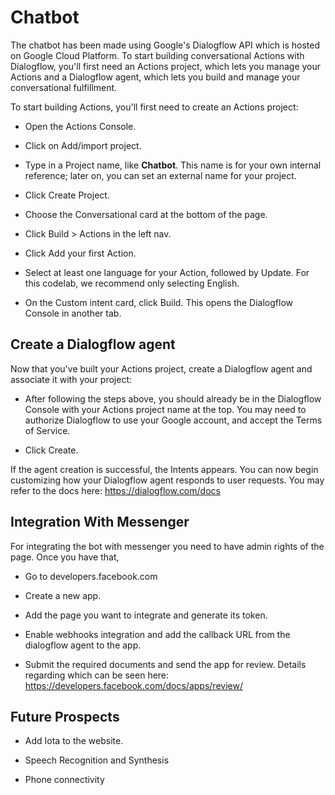 # Chatbot
The chatbot has been made using Google's Dialogflow API which is hosted on Google Cloud Platform. 
To start building conversational Actions with Dialogflow, you'll first need an Actions project, which lets you manage your Actions and a Dialogflow agent, which lets you build and manage your conversational fulfillment.

To start building Actions, you'll first need to create an Actions project:

* Open the Actions Console.

* Click on Add/import project.

* Type in a Project name, like **Chatbot**. This name is for your own internal reference; later on, you can set an external name for your project.

* Click Create Project.

* Choose the Conversational card at the bottom of the page.

* Click Build > Actions in the left nav.

* Click Add your first Action.

* Select at least one language for your Action, followed by Update. For this codelab, we recommend only selecting English.

* On the Custom intent card, click Build. This opens the Dialogflow Console in another tab.


## Create a Dialogflow agent

Now that you've built your Actions project, create a Dialogflow agent and associate it with your project:

* After following the steps above, you should already be in the Dialogflow Console with your Actions project name at the top. You may need to authorize Dialogflow to use your Google account, and accept the Terms of Service.

* Click Create.

If the agent creation is successful, the Intents appears. You can now begin customizing how your Dialogflow agent responds to user requests. You may refer to the docs here: https://dialogflow.com/docs

## Integration With Messenger

For integrating the bot with messenger you need to have admin rights of the page. Once you have that,

* Go to developers.facebook.com

* Create a new app.

* Add the page you want to integrate and generate its token.

* Enable webhooks integration and add the callback URL from the dialogflow agent to the app. 

* Submit the required documents and send the app for review. Details regarding which can be seen here: https://developers.facebook.com/docs/apps/review/

## Future Prospects

* Add Iota to the website.

* Speech Recognition and Synthesis

* Phone connectivity

